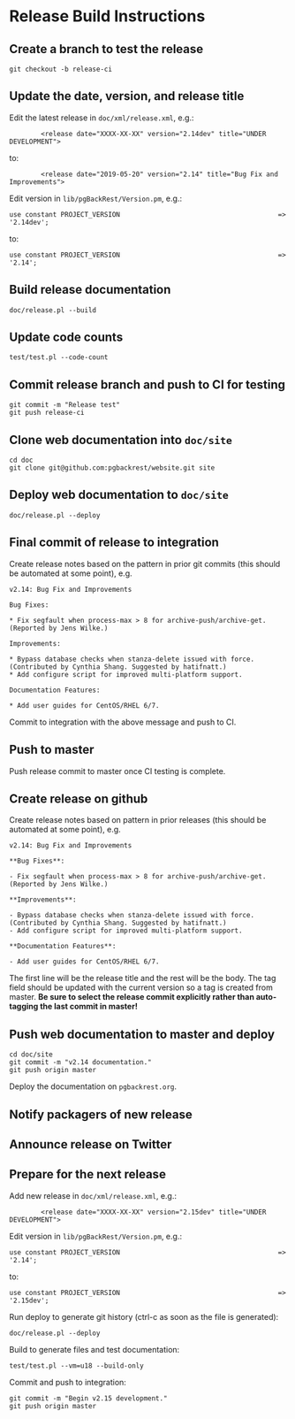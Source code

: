 # Release Build Instructions

## Create a branch to test the release

```
git checkout -b release-ci
```

## Update the date, version, and release title

Edit the latest release in `doc/xml/release.xml`, e.g.:
```
        <release date="XXXX-XX-XX" version="2.14dev" title="UNDER DEVELOPMENT">
```
to:
```
        <release date="2019-05-20" version="2.14" title="Bug Fix and Improvements">
```

Edit version in `lib/pgBackRest/Version.pm`, e.g.:
```
use constant PROJECT_VERSION                                        => '2.14dev';
```
to:
```
use constant PROJECT_VERSION                                        => '2.14';
```

## Build release documentation
```
doc/release.pl --build
```

## Update code counts
```
test/test.pl --code-count
```

## Commit release branch and push to CI for testing
```
git commit -m "Release test"
git push release-ci
```

## Clone web documentation into `doc/site`
```
cd doc
git clone git@github.com:pgbackrest/website.git site
```

## Deploy web documentation to `doc/site`
```
doc/release.pl --deploy
```

## Final commit of release to integration

Create release notes based on the pattern in prior git commits (this should be automated at some point), e.g.
```
v2.14: Bug Fix and Improvements

Bug Fixes:

* Fix segfault when process-max > 8 for archive-push/archive-get. (Reported by Jens Wilke.)

Improvements:

* Bypass database checks when stanza-delete issued with force. (Contributed by Cynthia Shang. Suggested by hatifnatt.)
* Add configure script for improved multi-platform support.

Documentation Features:

* Add user guides for CentOS/RHEL 6/7.
```

Commit to integration with the above message and push to CI.

## Push to master

Push release commit to master once CI testing is complete.

## Create release on github

Create release notes based on pattern in prior releases (this should be automated at some point), e.g.
```
v2.14: Bug Fix and Improvements

**Bug Fixes**:

- Fix segfault when process-max > 8 for archive-push/archive-get. (Reported by Jens Wilke.)

**Improvements**:

- Bypass database checks when stanza-delete issued with force. (Contributed by Cynthia Shang. Suggested by hatifnatt.)
- Add configure script for improved multi-platform support.

**Documentation Features**:

- Add user guides for CentOS/RHEL 6/7.
```

The first line will be the release title and the rest will be the body.  The tag field should be updated with the current version so a tag is created from master. **Be sure to select the release commit explicitly rather than auto-tagging the last commit in master!**

## Push web documentation to master and deploy
```
cd doc/site
git commit -m "v2.14 documentation."
git push origin master
```

Deploy the documentation on `pgbackrest.org`.

## Notify packagers of new release

## Announce release on Twitter

## Prepare for the next release

Add new release in `doc/xml/release.xml`, e.g.:
```
        <release date="XXXX-XX-XX" version="2.15dev" title="UNDER DEVELOPMENT">
```

Edit version in `lib/pgBackRest/Version.pm`, e.g.:
```
use constant PROJECT_VERSION                                        => '2.14';
```
to:
```
use constant PROJECT_VERSION                                        => '2.15dev';
```

Run deploy to generate git history (ctrl-c as soon as the file is generated):
```
doc/release.pl --deploy
```

Build to generate files and test documentation:
```
test/test.pl --vm=u18 --build-only
```

Commit and push to integration:
```
git commit -m "Begin v2.15 development."
git push origin master
```
